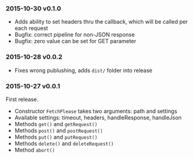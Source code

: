 ### 2015-10-30 v0.1.0

 * Adds ability to set headers thru the callback, which will be called per each request
 * Bugfix: correct pipeline for non-JSON response
 * Bugfix: zero value can be set for GET parameter

### 2015-10-28 v0.0.2

 * Fixes wrong publushing, adds ```dist/``` folder into release

### 2015-10-27 v0.0.1

First release.

 * Constructor ```FetchPlease``` takes two arguments: path and settings
 * Available settings: timeout, headers, handleResponse, handleJson
 * Methods ```get()``` and ```getRequest()```
 * Methods ```post()``` and ```postRequest()```
 * Methods ```put()``` and ```putRequest()```
 * Methods ```delete()``` and ```deleteRequest()```
 * Method ```abort()```
